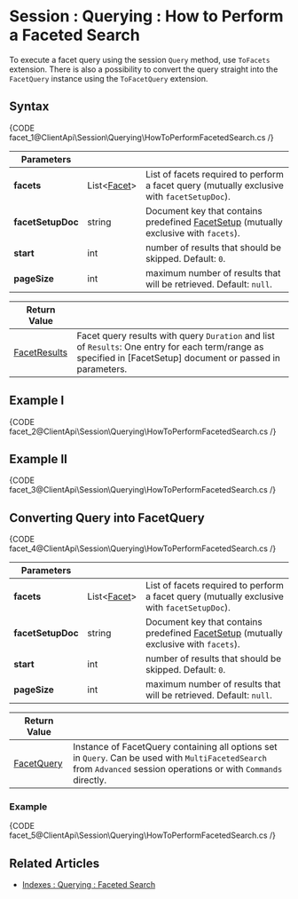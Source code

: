 # Session : Querying : How to Perform a Faceted Search

To execute a facet query using the session `Query` method, use `ToFacets` extension. There is also a possibility to convert the query straight into the `FacetQuery` instance using the `ToFacetQuery` extension.

## Syntax

{CODE facet_1@ClientApi\Session\Querying\HowToPerformFacetedSearch.cs /}

| Parameters | | |
| ------------- | ------------- | ----- |
| **facets** | List<[Facet](../../../glossary/facet)> | List of facets required to perform a facet query (mutually exclusive with `facetSetupDoc`). |
| **facetSetupDoc** | string | Document key that contains predefined [FacetSetup](../../../glossary/facet-setup) (mutually exclusive with `facets`). |
| **start** | int | number of results that should be skipped. Default: `0`. |
| **pageSize** | int | maximum number of results that will be retrieved. Default: `null`. | 

| Return Value | |
| ------------- | ----- |
| [FacetResults](../../../glossary/facet-results) | Facet query results with query `Duration` and list of `Results`: One entry for each term/range as specified in [FacetSetup] document or passed in parameters. |

## Example I

{CODE facet_2@ClientApi\Session\Querying\HowToPerformFacetedSearch.cs /}

## Example II

{CODE facet_3@ClientApi\Session\Querying\HowToPerformFacetedSearch.cs /}

## Converting Query into FacetQuery

{CODE facet_4@ClientApi\Session\Querying\HowToPerformFacetedSearch.cs /}

| Parameters | | |
| ------------- | ------------- | ----- |
| **facets** | List<[Facet](../../../glossary/facet)> | List of facets required to perform a facet query (mutually exclusive with `facetSetupDoc`). |
| **facetSetupDoc** | string | Document key that contains predefined [FacetSetup](../../../glossary/facet-setup) (mutually exclusive with `facets`). |
| **start** | int | number of results that should be skipped. Default: `0`. |
| **pageSize** | int | maximum number of results that will be retrieved. Default: `null`. | 

| Return Value | |
| ------------- | ----- |
| [FacetQuery](../../../glossary/facet-query) | Instance of FacetQuery containing all options set in `Query`. Can be used with `MultiFacetedSearch` from `Advanced` session operations or with `Commands` directly. |

### Example

{CODE facet_5@ClientApi\Session\Querying\HowToPerformFacetedSearch.cs /}

## Related Articles

- [Indexes : Querying : Faceted Search](../../../indexes/querying/faceted-search)   
